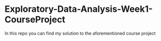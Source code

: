 # Exploratory-Data-Analysis-Week1-CourseProject
In this repo you can find my solution to the aforementioned course project
